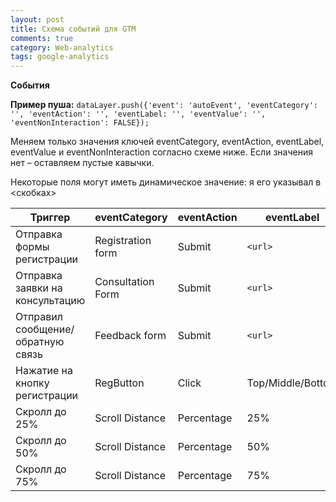 ```yaml
---
layout: post
title: Схема событий для GTM
comments: true
category: Web-analytics
tags: google-analytics
---
```


**События**

**Пример пуша:** ```dataLayer.push({'event': 'autoEvent', 'eventCategory': '', 'eventAction': '', 'eventLabel: '', 'eventValue': '', 'eventNonInteraction': FALSE});```

Меняем только значения ключей eventCategory, eventAction, eventLabel, eventValue и eventNonInteraction согласно схеме ниже. Если значения нет – оставляем пустые кавычки.

Некоторые поля могут иметь динамическое значение: я его указывал в <скобках>

| Триггер |eventCategory |eventAction |eventLabel |	eventValue |eventNonInteraction |
| ----------- | ----------- | ----------- |----------- |----------- |----------- |
| Отправка формы регистрации           | Registration form       | Submit       |```<url>```       |       |FALSE       |
| Отправка заявки на консультацию      | Consultation Form       | Submit       |```<url>```       |       |FALSE       |
| Отправил сообщение/обратную связь      | Feedback form       | Submit       |```<url>```       |       |FALSE       |
| Нажатие на кнопку регистрации      | RegButton       | Click       |Top/Middle/Bottom       |       |FALSE       |
| Скролл до 25%      | Scroll Distance       | Percentage       |25%       |       |TRUE       |
| Скролл до 50%      | Scroll Distance       | Percentage       |50%       |       |TRUE       |
| Скролл до 75%      | Scroll Distance       | Percentage       |75%       |       |TRUE       |



